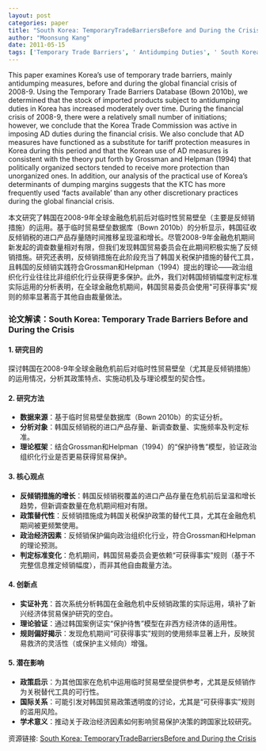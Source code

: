 ```yaml
---
layout: post
categories: paper
title: "South Korea: TemporaryTradeBarriersBefore and During the Crisis"
author: "Moonsung Kang"
date: 2011-05-15
tags: ['Temporary Trade Barriers', ' Antidumping Duties', ' South Korea']
---
```


This paper examines Korea’s use of temporary trade barriers, mainly antidumping measures, before and during the global financial crisis of 2008-9. Using the Temporary Trade Barriers Database (Bown 2010b), we determined that the stock of imported products subject to antidumping duties in Korea has increased moderately over time. During the financial crisis of 2008-9, there were a relatively small number of initiations; however, we conclude that the Korea Trade Commission was active in imposing AD duties during the financial crisis. We also conclude that AD measures have functioned as a substitute for tariff protection measures in Korea during this period and that the Korean use of AD measures is consistent with the theory put forth by Grossman and Helpman (1994) that politically organized sectors tended to receive more protection than unorganized ones. In addition, our analysis of the practical use of Korea’s determinants of dumping margins suggests that the KTC has more frequently used ‘facts available’ than any other discretionary practices during the global financial crisis.

本文研究了韩国在2008-9年全球金融危机前后对临时性贸易壁垒（主要是反倾销措施）的运用。基于临时贸易壁垒数据库（Bown 2010b）的分析显示，韩国征收反倾销税的进口产品存量随时间推移呈现温和增长。尽管2008-9年金融危机期间新发起的调查数量相对有限，但我们发现韩国贸易委员会在此期间积极实施了反倾销措施。研究还表明，反倾销措施在此阶段充当了韩国关税保护措施的替代工具，且韩国的反倾销实践符合Grossman和Helpman（1994）提出的理论——政治组织化行业往往比非组织化行业获得更多保护。此外，我们对韩国倾销幅度判定标准实际运用的分析表明，在全球金融危机期间，韩国贸易委员会使用"可获得事实"规则的频率显著高于其他自由裁量做法。

### **论文解读：South Korea: Temporary Trade Barriers Before and During the Crisis**  

#### **1. 研究目的**  
探讨韩国在2008-9年全球金融危机前后对临时性贸易壁垒（尤其是反倾销措施）的运用情况，分析其政策特点、实施动机及与理论模型的契合性。  

#### **2. 研究方法**  
- **数据来源**：基于临时贸易壁垒数据库（Bown 2010b）的实证分析。  
- **分析对象**：韩国反倾销税的进口产品存量、新调查数量、实施频率及判定标准。  
- **理论框架**：结合Grossman和Helpman（1994）的“保护待售”模型，验证政治组织化行业是否更易获得贸易保护。  

#### **3. 核心观点**  
- **反倾销措施的增长**：韩国反倾销税覆盖的进口产品存量在危机前后呈温和增长趋势，但新调查数量在危机期间相对有限。  
- **政策替代性**：反倾销措施成为韩国关税保护政策的替代工具，尤其在金融危机期间被更频繁使用。  
- **政治经济因素**：反倾销保护偏向政治组织化行业，符合Grossman和Helpman的理论预测。  
- **判定标准变化**：危机期间，韩国贸易委员会更依赖“可获得事实”规则（基于不完整信息推定倾销幅度），而非其他自由裁量方法。  

#### **4. 创新点**  
- **实证补充**：首次系统分析韩国在金融危机中反倾销政策的实际运用，填补了新兴经济体贸易保护研究的空白。  
- **理论验证**：通过韩国案例证实“保护待售”模型在非西方经济体的适用性。  
- **规则偏好揭示**：发现危机期间“可获得事实”规则的使用频率显著上升，反映贸易救济的灵活性（或保护主义倾向）增强。  

#### **5. 潜在影响**  
- **政策启示**：为其他国家在危机中运用临时贸易壁垒提供参考，尤其是反倾销作为关税替代工具的可行性。  
- **国际关系**：可能引发对韩国贸易政策透明度的讨论，尤其是“可获得事实”规则的滥用风险。  
- **学术意义**：推动关于政治经济因素如何影响贸易保护决策的跨国家比较研究。

资源链接: [South Korea: TemporaryTradeBarriersBefore and During the Crisis](https://papers.ssrn.com/sol3/papers.cfm?abstract_id=1836282)
